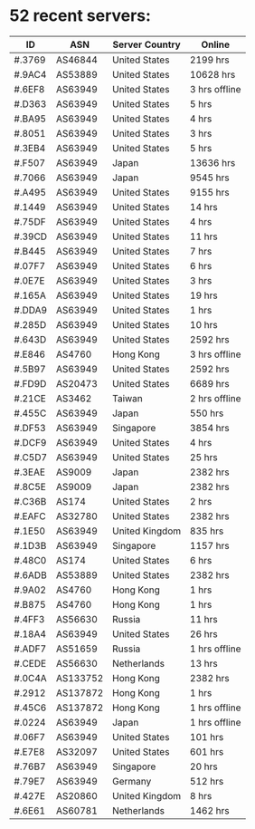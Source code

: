 # 52 recent servers:

| ID | ASN | Server Country | Online |
| ------ | ------ | ------ | ------ |
| #.3769 | AS46844 | United States | 2199 hrs |
| #.9AC4 | AS53889 | United States | 10628 hrs |
| #.6EF8 | AS63949 | United States | 3 hrs offline |
| #.D363 | AS63949 | United States | 5 hrs |
| #.BA95 | AS63949 | United States | 4 hrs |
| #.8051 | AS63949 | United States | 3 hrs |
| #.3EB4 | AS63949 | United States | 5 hrs |
| #.F507 | AS63949 | Japan | 13636 hrs |
| #.7066 | AS63949 | Japan | 9545 hrs |
| #.A495 | AS63949 | United States | 9155 hrs |
| #.1449 | AS63949 | United States | 14 hrs |
| #.75DF | AS63949 | United States | 4 hrs |
| #.39CD | AS63949 | United States | 11 hrs |
| #.B445 | AS63949 | United States | 7 hrs |
| #.07F7 | AS63949 | United States | 6 hrs |
| #.0E7E | AS63949 | United States | 3 hrs |
| #.165A | AS63949 | United States | 19 hrs |
| #.DDA9 | AS63949 | United States | 1 hrs |
| #.285D | AS63949 | United States | 10 hrs |
| #.643D | AS63949 | United States | 2592 hrs |
| #.E846 | AS4760 | Hong Kong | 3 hrs offline |
| #.5B97 | AS63949 | United States | 2592 hrs |
| #.FD9D | AS20473 | United States | 6689 hrs |
| #.21CE | AS3462 | Taiwan | 2 hrs offline |
| #.455C | AS63949 | Japan | 550 hrs |
| #.DF53 | AS63949 | Singapore | 3854 hrs |
| #.DCF9 | AS63949 | United States | 4 hrs |
| #.C5D7 | AS63949 | United States | 25 hrs |
| #.3EAE | AS9009 | Japan | 2382 hrs |
| #.8C5E | AS9009 | Japan | 2382 hrs |
| #.C36B | AS174 | United States | 2 hrs |
| #.EAFC | AS32780 | United States | 2382 hrs |
| #.1E50 | AS63949 | United Kingdom | 835 hrs |
| #.1D3B | AS63949 | Singapore | 1157 hrs |
| #.48C0 | AS174 | United States | 6 hrs |
| #.6ADB | AS53889 | United States | 2382 hrs |
| #.9A02 | AS4760 | Hong Kong | 1 hrs |
| #.B875 | AS4760 | Hong Kong | 1 hrs |
| #.4FF3 | AS56630 | Russia | 11 hrs |
| #.18A4 | AS63949 | United States | 26 hrs |
| #.ADF7 | AS51659 | Russia | 1 hrs offline |
| #.CEDE | AS56630 | Netherlands | 13 hrs |
| #.0C4A | AS133752 | Hong Kong | 2382 hrs |
| #.2912 | AS137872 | Hong Kong | 1 hrs |
| #.45C6 | AS137872 | Hong Kong | 1 hrs offline |
| #.0224 | AS63949 | Japan | 1 hrs offline |
| #.06F7 | AS63949 | United States | 101 hrs |
| #.E7E8 | AS32097 | United States | 601 hrs |
| #.76B7 | AS63949 | Singapore | 20 hrs |
| #.79E7 | AS63949 | Germany | 512 hrs |
| #.427E | AS20860 | United Kingdom | 8 hrs |
| #.6E61 | AS60781 | Netherlands | 1462 hrs |

